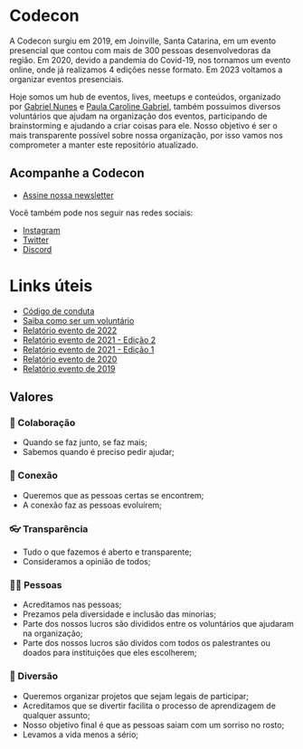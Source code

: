 # Codecon

A Codecon surgiu em 2019, em Joinville, Santa Catarina, em um evento presencial que contou com mais de 300 pessoas desenvolvedoras da região. Em 2020, devido a pandemia do Covid-19, nos tornamos um evento online, onde já realizamos 4 edições nesse formato. Em 2023 voltamos a organizar eventos presenciais.

Hoje somos um hub de eventos, lives, meetups e conteúdos, organizado por [Gabriel Nunes](https://www.linkedin.com/in/gabrielnunes/) e [Paula Caroline Gabriel](https://www.linkedin.com/in/paula-caroline-gabriel/), também possuímos diversos voluntários que ajudam na organização dos eventos, participando de brainstorming e ajudando a criar coisas para ele. Nosso objetivo é ser o mais transparente possível sobre nossa organização, por isso vamos nos comprometer a manter este repositório atualizado.

## Acompanhe a Codecon

- [Assine nossa newsletter](https://codecon.substack.com/)

Você também pode nos seguir nas redes sociais:

- [Instagram](https://instagram.com/codecon.dev)
- [Twitter](https://twitter.com/codecondev)
- [Discord](https://codecon.dev/discord)

# Links úteis

- [Código de conduta](https://github.com/codecon-dev/codecon/blob/main/CODE_OF_CONDUCT.md)
- [Saiba como ser um voluntário](https://github.com/codecon-dev/codecon/blob/main/CONTRIBUTING.md)
- [Relatório evento de 2022](https://github.com/codecon-dev/codecon/blob/main/relatorios/2022.md)
- [Relatório evento de 2021 - Edição 2](https://docs.google.com/presentation/d/1Rvq1Xfin0osOBP51DzMiF90q7cVQCRcWuXV-ya51-bE/edit#slide=id.g8a6c8f733c_0_46)
- [Relatório evento de 2021 - Edição 1](https://docs.google.com/presentation/d/12yS7JfV3wLc0gAVwuuNHCzF5P9XgkaeVYVr_656vdXE/edit?usp=sharing)
- [Relatório evento de 2020](https://docs.google.com/presentation/d/197OrcqPm7qMluW5-8W-rxFF6vOVweGCQKpmARrvCldY/edit?usp=sharing)
- [Relatório evento de 2019](https://drive.google.com/file/d/1qaecwogplTbIJsL9J6XCU9MZb3EYafav/view?usp=sharing)

## Valores

### 💪 Colaboração

- Quando se faz junto, se faz mais;
- Sabemos quando é preciso pedir ajudar;

### 🤝 Conexão

- Queremos que as pessoas certas se encontrem;
- A conexão faz as pessoas evoluírem;

### 👓 Transparência

- Tudo o que fazemos é aberto e transparente;
- Consideramos a opinião de todos;

### 💁‍♀️ Pessoas

- Acreditamos nas pessoas;
- Prezamos pela diversidade e inclusão das minorias;
- Parte dos nossos lucros são divididos entre os voluntários que ajudaram na organização;
- Parte dos nossos lucros são dividos com todos os palestrantes ou doados para instituições que eles escolherem;

### 🎉 Diversão

- Queremos organizar projetos que sejam legais de participar;
- Acreditamos que se divertir facilita o processo de aprendizagem de qualquer assunto;
- Nosso objetivo final é que as pessoas saiam com um sorriso no rosto;
- Levamos a vida menos a sério;
